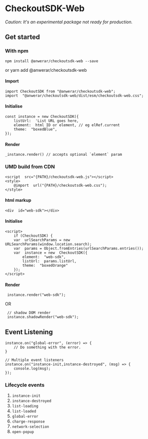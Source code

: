 #  CheckoutSDK-Web

*Caution: It's an experimental package not ready for production.*

## Get started
### With npm
    npm install @anwerar/checkoutsdk-web --save
or
    yarn add @anwerar/checkoutsdk-web
#### Import
    import CheckoutSDK from "@anwerar/checkoutsdk-web";
    import  "@anwerar/checkoutsdk-web/dist/esm/checkoutsdk-web.css";
#### Initialise
    const instance = new CheckoutSDK({
     	listUrl:  'List URL goes here,
     	element:  html ID or element, // eg elRef.current
     	theme:  "boxedBlue",
    });
#### Render
    _instance.render() // accepts optional `element` param

### UMD build from CDN
    <script  src="{PATH}/checkoutsdk-web.js"></script>
    <style>
	    @import  url("{PATH}/checkoutsdk-web.css");
    </style>
#### html markup
    <div  id="web-sdk"></div>
#### Initialise
    <script>
	    if (CheckoutSDK) {
	    var  urlSearchParams = new  URLSearchParams(window.location.search);
	    var  params = Object.fromEntries(urlSearchParams.entries());
	    var  instance = new  CheckoutSDK({
		    element:  "web-sdk",
		    listUrl:  params.listUrl,
		    theme:  "boxedOrange"
		});
    </script>
 #### Render
     instance.render("web-sdk");
 OR

     // shadow DOM render
     instance.shadowRender("web-sdk");
## Event Listening
    instance.on("global-error", (error) => {
	    // Do something with the error.
    }

    // Multiple event listeners
	instance.on("instance-init,instance-destroyed", (msg) => {
		console.log(msg);
	});

### Lifecycle events
 1. `instance-init`
 2. `instance-destroyed`
 3. `list-loading`
 4. `list-loaded`
 5. `global-error`
 6. `charge-response`
 7. `network-selection`
 8. `open-popup`
